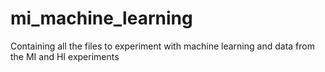 # mi_machine_learning
Containing all the files to experiment with machine learning and data from the MI and HI experiments
